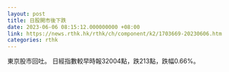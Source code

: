 ```yaml
---
layout: post
title: 日股開市後下跌
date: 2023-06-06 08:15:12.000000000 +08:00
link: https://news.rthk.hk/rthk/ch/component/k2/1703669-20230606.htm
categories: rthk
---
```


東京股市回吐。 日經指數較早時報32004點，跌213點，跌幅0.66%。
